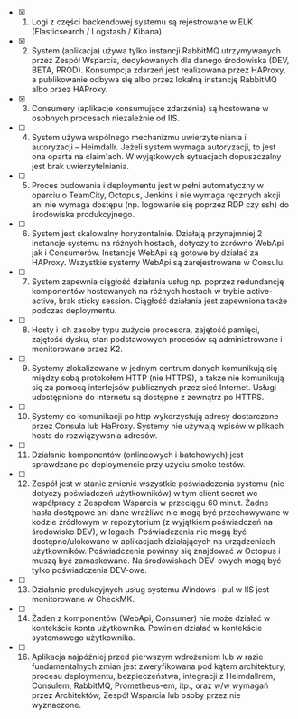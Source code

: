 - [x]  1. Logi z części backendowej systemu są rejestrowane w ELK (Elasticsearch / Logstash / Kibana).

- [x]  2. System (aplikacja) używa tylko instancji RabbitMQ utrzymywanych przez Zespół Wsparcia, dedykowanych dla danego środowiska (DEV, BETA, PROD). Konsumpcja zdarzeń jest realizowana przez HAProxy, a publikowanie odbywa się albo przez lokalną instancję RabbitMQ albo przez HAProxy.

- [x] 3. Consumery (aplikacje konsumujące zdarzenia) są hostowane w osobnych procesach niezależnie od IIS.

- [ ] 4. System używa wspólnego mechanizmu uwierzytelniania i autoryzacji – Heimdallr. Jeżeli system wymaga autoryzacji, to jest ona oparta na claim'ach. W wyjątkowych sytuacjach dopuszczalny jest brak uwierzytelniania.

- [ ] 5. Proces budowania i deploymentu jest w pełni automatyczny w oparciu o TeamCity, Octopus, Jenkins i nie wymaga ręcznych akcji ani nie wymaga dostępu (np. logowanie się poprzez RDP czy ssh) do środowiska produkcyjnego.

- [ ] 6. System jest skalowalny horyzontalnie. Działają przynajmniej 2 instancje systemu na różnych hostach, dotyczy to zarówno WebApi jak i Consumerów. Instancje WebApi są gotowe by działać za HAProxy. Wszystkie systemy WebApi są zarejestrowane w Consulu.

- [ ] 7. System zapewnia ciągłość działania usług np. poprzez redundancję komponentów hostowanych na różnych hostach w trybie active-active, brak sticky session. Ciągłość działania jest zapewniona także podczas deploymentu.

- [ ] 8. Hosty i ich zasoby typu zużycie procesora, zajętość pamięci, zajętość dysku, stan podstawowych procesów są administrowane i monitorowane przez K2.

- [ ] 9. Systemy zlokalizowane w jednym centrum danych komunikują się między sobą protokołem HTTP (nie HTTPS), a także nie komunikują się za pomocą interfejsów publicznych przez sieć Internet. Usługi udostępnione do Internetu są dostępne z zewnątrz po HTTPS.

- [ ] 10. Systemy do komunikacji po http wykorzystują adresy dostarczone przez Consula lub HaProxy. Systemy nie używają wpisów w plikach hosts do rozwiązywania adresów.

- [ ] 11. Działanie komponentów (onlineowych i batchowych) jest sprawdzane po deploymencie przy użyciu smoke testów.

- [ ] 12. Zespół jest w stanie zmienić wszystkie poświadczenia systemu (nie dotyczy poświadczeń użytkowników) w tym client secret we współpracy z Zespołem Wsparcia w przeciągu 60 minut. Żadne hasła dostępowe ani dane wrażliwe nie mogą być przechowywane w kodzie źródłowym w repozytorium (z wyjątkiem poświadczeń na środowisko DEV), w logach. Poświadczenia nie mogą być dostępne/ulokowane w aplikacjach działających na urządzeniach użytkowników. Poświadczenia powinny się znajdować w Octopus i muszą być zamaskowane. Na środowiskach DEV-owych mogą być tylko poświadczenia DEV-owe.

- [ ] 13. Działanie produkcyjnych usług systemu Windows i pul w IIS jest monitorowane w CheckMK.

- [ ] 14. Żaden z komponentów (WebApi, Consumer) nie może działać w kontekście konta użytkownika. Powinien działać w kontekście systemowego użytkownika.

- [ ] 16. Aplikacja najpóźniej przed pierwszym wdrożeniem lub w razie fundamentalnych zmian jest zweryfikowana pod kątem architektury, procesu deploymentu, bezpieczeństwa, integracji z Heimdallrem, Consulem, RabbitMQ, Prometheus-em, itp., oraz w/w wymagań przez Architektów, Zespół Wsparcia lub osoby przez nie wyznaczone.
